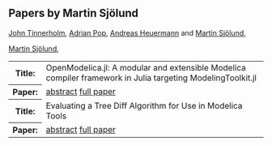 ## Papers by Martin Sjölund
<table><a href="/proceedings/authors/JohnTinnerholm">John Tinnerholm</a>, <a href="/proceedings/authors/AdrianPop">Adrian Pop</a>, <a href="/proceedings/authors/AndreasHeuermann">Andreas Heuermann</a> and <a href="/proceedings/authors/MartinSjolund">Martin Sjölund</a>, </td>
</tr>
<tr><th>Title:</th>
<td>OpenModelica.jl: A modular and extensible Modelica compiler framework in Julia targeting ModelingToolkit.jl</td></tr></tr>
<tr><th>Paper:</th>
<td><a href="/abstracts/abstract_1B_4">abstract</a> <a href="/proceedings/papers/Modelica2021session1B_paper4.pdf">full paper</a></td>
</tr>

<a href="/proceedings/authors/MartinSjolund">Martin Sjölund</a>, </td>
</tr>
<tr><th>Title:</th>
<td>Evaluating a Tree Diff Algorithm for Use in Modelica Tools</td></tr></tr>
<tr><th>Paper:</th>
<td><a href="/abstracts/abstract_7A_3">abstract</a> <a href="/proceedings/papers/Modelica2021session7A_paper3.pdf">full paper</a></td>
</tr>
</table>